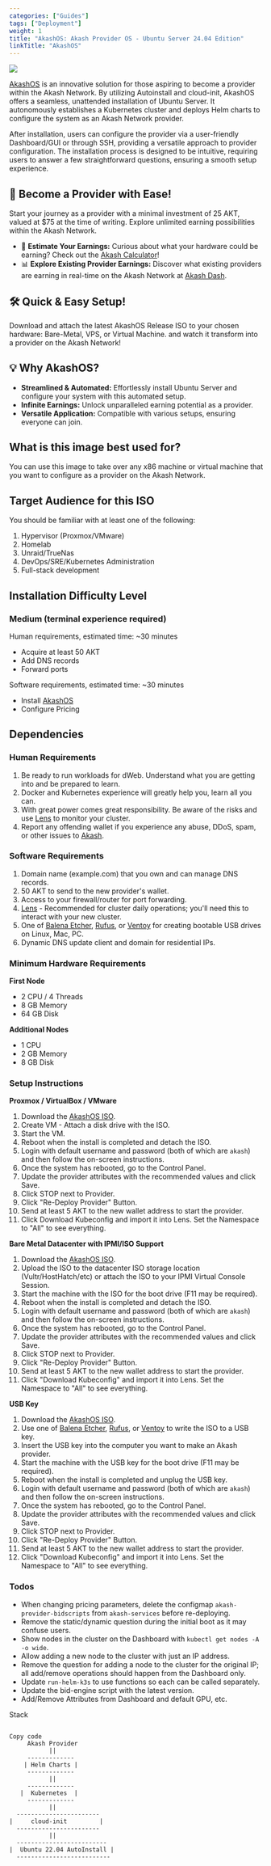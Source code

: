 ```yaml
---
categories: ["Guides"]
tags: ["Deployment"]
weight: 1
title: "AkashOS: Akash Provider OS - Ubuntu Server 24.04 Edition"
linkTitle: "AkashOS"
---
```



![](../../../assets/akashos.png)

                                                                                                                               
[AkashOS](https://github.com/cryptoandcoffee/akashos/releases) is an innovative solution for those aspiring to become a provider within the Akash Network. By utilizing Autoinstall and cloud-init, AkashOS offers a seamless, unattended installation of Ubuntu Server. It autonomously establishes a Kubernetes cluster and deploys Helm charts to configure the system as an Akash Network provider.

After installation, users can configure the provider via a user-friendly Dashboard/GUI or through SSH, providing a versatile approach to provider configuration. The installation process is designed to be intuitive, requiring users to answer a few straightforward questions, ensuring a smooth setup experience.

## 🌟 Become a Provider with Ease!

Start your journey as a provider with a minimal investment of 25 AKT, valued at $75 at the time of writing. Explore unlimited earning possibilities within the Akash Network.

-  🧮 **Estimate Your Earnings:** Curious about what your hardware could be earning? Check out the [Akash Calculator](https://akashcalcualtor.com)!
- 📊 **Explore Existing Provider Earnings:** Discover what existing providers are earning in real-time on the Akash Network at [Akash Dash](https://akashdash.com).


## 🛠 Quick & Easy Setup!
Download and attach the latest AkashOS Release ISO to your chosen hardware: Bare-Metal, VPS, or Virtual Machine. and watch it transform into a provider on the Akash Network!

## 💡 Why AkashOS?
- **Streamlined & Automated:** Effortlessly install Ubuntu Server and configure your system with this automated setup.
- **Infinite Earnings:** Unlock unparalleled earning potential as a provider.
- **Versatile Application:** Compatible with various setups, ensuring everyone can join.

## What is this image best used for?

You can use this image to take over any x86 machine or virtual machine that you want to configure as a provider on the Akash Network.

## Target Audience for this ISO 

You should be familiar with at least one of the following:

1. Hypervisor (Proxmox/VMware) 
2. Homelab
3. Unraid/TrueNas
4. DevOps/SRE/Kubernetes Administration
4. Full-stack development

## Installation Difficulty Level

### Medium (terminal experience required)

Human requirements, estimated time: ~30 minutes

- Acquire at least 50 AKT
- Add DNS records
- Forward ports

Software requirements, estimated time: ~30 minutes

- Install [AkashOS](https://github.com/cryptoandcoffee/akashos/releases)
- Configure Pricing

## Dependencies

### Human Requirements

1. Be ready to run workloads for dWeb. Understand what you are getting into and be prepared to learn.
2. Docker and Kubernetes experience will greatly help you, learn all you can.
3. With great power comes great responsibility. Be aware of the risks and use [Lens](https://k8slens.dev/) to monitor your cluster.
4. Report any offending wallet if you experience any abuse, DDoS, spam, or other issues to [Akash](https://discord.akash.network/).

### Software Requirements

1. Domain name (example.com) that you own and can manage DNS records.
2. 50 AKT to send to the new provider's wallet.
3. Access to your firewall/router for port forwarding.
4. [Lens](https://k8slens.dev/) - Recommended for cluster daily operations; you'll need this to interact with your new cluster.
5. One of [Balena Etcher](https://www.balena.io/etcher/), [Rufus](https://rufus.ie/), or [Ventoy](https://www.ventoy.net/en/index.html) for creating bootable USB drives on Linux, Mac, PC.
6. Dynamic DNS update client and domain for residential IPs.

### Minimum Hardware Requirements
**First Node**

- 2 CPU / 4 Threads
- 8 GB Memory
- 64 GB Disk

**Additional Nodes**

- 1 CPU
- 2 GB Memory
- 8 GB Disk

### Setup Instructions

**Proxmox / VirtualBox / VMware**

1. Download the [AkashOS ISO](https://github.com/cryptoandcoffee/akashos/releases).
2. Create VM - Attach a disk drive with the ISO.
3. Start the VM.
4. Reboot when the install is completed and detach the ISO.
5. Login with default username and password (both of which are `akash`) and then follow the on-screen instructions.
6. Once the system has rebooted, go to the Control Panel.
7. Update the provider attributes with the recommended values and click Save.
8. Click STOP next to Provider.
9. Click "Re-Deploy Provider" Button.
10. Send at least 5 AKT to the new wallet address to start the provider.
11. Click Download Kubeconfig and import it into Lens. Set the Namespace to "All" to see everything.


**Bare Metal Datacenter with IPMI/ISO Support**

1. Download the [AkashOS ISO](https://github.com/cryptoandcoffee/akashos/releases).
2. Upload the ISO to the datacenter ISO storage location (Vultr/HostHatch/etc) or attach the ISO to your IPMI Virtual Console Session.
3. Start the machine with the ISO for the boot drive (F11 may be required).
4. Reboot when the install is completed and detach the ISO.
5. Login with default username and password (both of which are `akash`) and then follow the on-screen instructions.
6. Once the system has rebooted, go to the Control Panel.
7. Update the provider attributes with the recommended values and click Save.
8. Click STOP next to Provider.
9. Click "Re-Deploy Provider" Button.
10. Send at least 5 AKT to the new wallet address to start the provider.
11. Click "Download Kubeconfig" and import it into Lens. Set the Namespace to "All" to see everything.

**USB Key**

1. Download the [AkashOS ISO](https://github.com/cryptoandcoffee/akashos/releases).
2. Use one of [Balena Etcher](https://www.balena.io/etcher/), [Rufus](https://rufus.ie/), or [Ventoy](https://www.ventoy.net/en/index.html) to write the ISO to a USB key.
3. Insert the USB key into the computer you want to make an Akash provider.
4. Start the machine with the USB key for the boot drive (F11 may be required).
5. Reboot when the install is completed and unplug the USB key.
6. Login with default username and password (both of which are `akash`) and then follow the on-screen instructions.
7. Once the system has rebooted, go to the Control Panel.
8. Update the provider attributes with the recommended values and click Save.
9. Click STOP next to Provider.
10. Click "Re-Deploy Provider" Button.
11. Send at least 5 AKT to the new wallet address to start the provider.
12. Click "Download Kubeconfig" and import it into Lens. Set the Namespace to "All" to see everything.

### Todos
- When changing pricing parameters, delete the configmap `akash-provider-bidscripts` from `akash-services` before re-deploying.
- Remove the static/dynamic question during the initial boot as it may confuse users.
- Show nodes in the cluster on the Dashboard with `kubectl get nodes -A -o wide`.
- Allow adding a new node to the cluster with just an IP address.
- Remove the question for adding a node to the cluster for the original IP; all add/remove operations should happen from the Dashboard only.
- Update `run-helm-k3s` to use functions so each can be called separately.
- Update the bid-engine script with the latest version.
- Add/Remove Attributes from Dashboard and default GPU, etc.


Stack

```

Copy code
     Akash Provider
           ||
     -------------
    | Helm Charts |
     -------------
           ||
     -------------
   |  Kubernetes  |
     -------------
           ||
  -----------------------
|     cloud-init         |
  -----------------------
           ||
  -------------------------
|  Ubuntu 22.04 AutoInstall |
  --------------------------

  ```